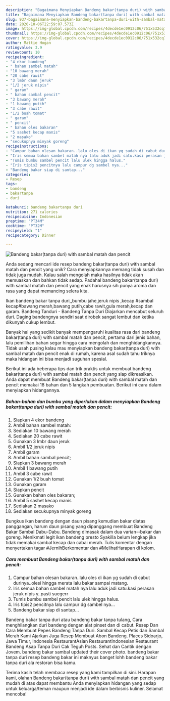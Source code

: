 ```yaml
---
description: "Bagaimana Menyiapkan Bandeng bakar(tanpa duri) with sambal matah dan pencit Anti Gagal"
title: "Bagaimana Menyiapkan Bandeng bakar(tanpa duri) with sambal matah dan pencit Anti Gagal"
slug: 937-bagaimana-menyiapkan-bandeng-bakartanpa-duri-with-sambal-matah-dan-pencit-anti-gagal
date: 2020-10-06T22:59:07.573Z
image: https://img-global.cpcdn.com/recipes/4decde1ec0912c06/751x532cq70/bandeng-bakartanpa-duri-with-sambal-matah-dan-pencit-foto-resep-utama.jpg
thumbnail: https://img-global.cpcdn.com/recipes/4decde1ec0912c06/751x532cq70/bandeng-bakartanpa-duri-with-sambal-matah-dan-pencit-foto-resep-utama.jpg
cover: https://img-global.cpcdn.com/recipes/4decde1ec0912c06/751x532cq70/bandeng-bakartanpa-duri-with-sambal-matah-dan-pencit-foto-resep-utama.jpg
author: Mattie Hogan
ratingvalue: 3.9
reviewcount: 10
recipeingredient:
- "4 ekor bandeng"
- " bahan sambel matah"
- "10 bawang merah"
- "20 cabe rawit"
- "3 lmbr daun jeruk"
- "1/2 jeruk nipis"
- " garam"
- " bahan sambal pencit"
- "3 bawang merah"
- "1 bawang putih"
- "3 cabe rawit"
- "1/2 buah tomat"
- " garam"
- " pencit"
- " bahan oles bakaran"
- "5 sashet kecap manis"
- "2 masako"
- "secukupnya minyak goreng"
recipeinstructions:
- "Campur bahan olesan bakaran..lalu oles di ikan yg sudah di cabut durinya..olesi hingga merata lalu bakar sampai matang."
- "Iris semua bahan sambel matah nya lalu aduk jadi satu.kasi perasan jeruk nipis y..pasti suegerr"
- "Tumis bumbu sambel pencit lalu ulek hingga halus."
- "Iris tipis2 pencitnya lalu campur dg sambel nya..."
- "Bandeng bakar siap di santap..."
categories:
- Resep
tags:
- bandeng
- bakartanpa
- duri

katakunci: bandeng bakartanpa duri 
nutrition: 271 calories
recipecuisine: Indonesian
preptime: "PT34M"
cooktime: "PT32M"
recipeyield: "1"
recipecategory: Dinner

---
```



![Bandeng bakar(tanpa duri) with sambal matah dan pencit](https://img-global.cpcdn.com/recipes/4decde1ec0912c06/751x532cq70/bandeng-bakartanpa-duri-with-sambal-matah-dan-pencit-foto-resep-utama.jpg)

Anda sedang mencari ide resep bandeng bakar(tanpa duri) with sambal matah dan pencit yang unik? Cara menyiapkannya memang tidak susah dan tidak juga mudah. Kalau salah mengolah maka hasilnya tidak akan memuaskan dan bahkan tidak sedap. Padahal bandeng bakar(tanpa duri) with sambal matah dan pencit yang enak harusnya sih punya aroma dan rasa yang dapat memancing selera kita.

Ikan bandeng bakar tanpa duri,,bumbu jahe,jeruk nipis ,kecap #sambal kecap#bawang merah,bawang putih,cabe rawit,gula merah,kecap dan garam. Bandeng Tanduri - Bandeng Tanpa Duri Diajarkan mencabut seluruh duri. Daging bandengnya sendiri saat dirobek sangat lembut dan ketika dikunyah cukup lembut.

Banyak hal yang sedikit banyak mempengaruhi kualitas rasa dari bandeng bakar(tanpa duri) with sambal matah dan pencit, pertama dari jenis bahan, lalu pemilihan bahan segar hingga cara mengolah dan menghidangkannya. Tidak usah pusing kalau mau menyiapkan bandeng bakar(tanpa duri) with sambal matah dan pencit enak di rumah, karena asal sudah tahu triknya maka hidangan ini bisa menjadi suguhan spesial.


Berikut ini ada beberapa tips dan trik praktis untuk membuat bandeng bakar(tanpa duri) with sambal matah dan pencit yang siap dikreasikan. Anda dapat membuat Bandeng bakar(tanpa duri) with sambal matah dan pencit memakai 18 bahan dan 5 langkah pembuatan. Berikut ini cara dalam menyiapkan hidangannya.

<!--inarticleads1-->

##### Bahan-bahan dan bumbu yang diperlukan dalam menyiapkan Bandeng bakar(tanpa duri) with sambal matah dan pencit:

1. Siapkan 4 ekor bandeng
1. Ambil  bahan sambel matah:
1. Sediakan 10 bawang merah
1. Sediakan 20 cabe rawit
1. Gunakan 3 lmbr daun jeruk
1. Ambil 1/2 jeruk nipis
1. Ambil  garam
1. Ambil  bahan sambal pencit;
1. Siapkan 3 bawang merah
1. Ambil 1 bawang putih
1. Ambil 3 cabe rawit
1. Gunakan 1/2 buah tomat
1. Gunakan  garam
1. Siapkan  pencit
1. Gunakan  bahan oles bakaran;
1. Ambil 5 sashet kecap manis
1. Sediakan 2 masako
1. Sediakan secukupnya minyak goreng


Bungkus ikan bandeng dengan daun pisang kemudian bakar diatas panggangan, harum daun pisang yang dipanggang membuat Bandeng Bakar Sambal Dabu-Dabu. Bandeng dimasak dalam dua varian--bakar dan goreng. Menikmati legit ikan bandeng presto Syakilla belum lengkap jika tidak memakai sambal kecap dan cabai merah. Tulis komentar dengan menyertakan tagar #JernihBerkomentar dan #MelihatHarapan di kolom. 

<!--inarticleads2-->

##### Cara membuat Bandeng bakar(tanpa duri) with sambal matah dan pencit:

1. Campur bahan olesan bakaran..lalu oles di ikan yg sudah di cabut durinya..olesi hingga merata lalu bakar sampai matang.
1. Iris semua bahan sambel matah nya lalu aduk jadi satu.kasi perasan jeruk nipis y..pasti suegerr
1. Tumis bumbu sambel pencit lalu ulek hingga halus.
1. Iris tipis2 pencitnya lalu campur dg sambel nya...
1. Bandeng bakar siap di santap...


Bandeng bakar tanpa duri atau bandeng bakar tanpa tulang, Cara menghilangkan duri bandeng dengan alat pinset dan di cabut. Resep Dan Cara Membuat Pepes Bandeng Tanpa Duri. Sambal Kecap Petis dan Sambal Merah Kami Ajarkan Juga Resep Membuat Abon Bandeng. Places Sidoarjo, Jawa Timur, Indonesia RestaurantAsian RestaurantIndonesian Restaurant Bandeng Asap Tanpa Duri Cak Teguh Posts. Sehat dan Cantik dengan Jovem. bandeng bakar sambal updated their cover photo. bandeng bakar tanpa duri resep bandeng bakar ini maknyus banget lohh bandeng bakar tanpa duri ala restoran bisa kamu. 

Terima kasih telah membaca resep yang kami tampilkan di sini. Harapan kami, olahan Bandeng bakar(tanpa duri) with sambal matah dan pencit yang mudah di atas dapat membantu Anda menyiapkan hidangan yang sedap untuk keluarga/teman maupun menjadi ide dalam berbisnis kuliner. Selamat mencoba!
